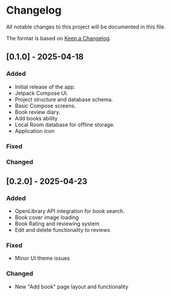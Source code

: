 
# Changelog

All notable changes to this project will be documented in this file.

The format is based on [Keep a Changelog](https://keepachangelog.com/en/1.0.0/).

## [0.1.0] - 2025-04-18
### Added
- Initial release of the app.
- Jetpack Compose UI.
- Project structure and database schema.
- Basic Compose screens.
- Book review diary.
- Add books ability
- Local Room database for offline storage.
- Application icon

### Fixed

### Changed

## [0.2.0] - 2025-04-23
### Added
- OpenLibrary API integration for book search.
- Book cover image loading
- Book Rating and reviewing system
- Edit and delete functionality to reviews

### Fixed
- Minor UI theme issues

### Changed
- New "Add book" page layout and functionality